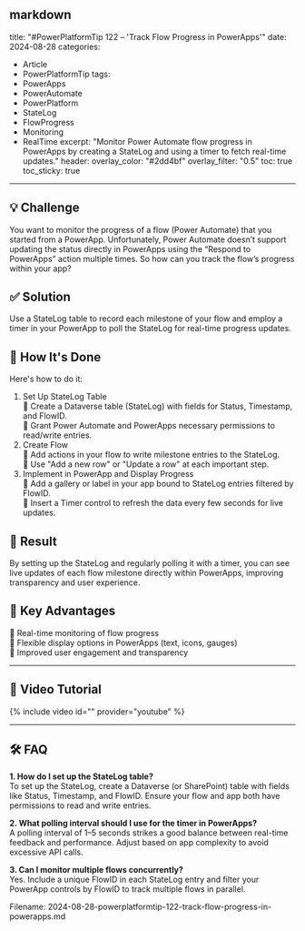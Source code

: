 markdown
---
title: "#PowerPlatformTip 122 – 'Track Flow Progress in PowerApps'"
date: 2024-08-28
categories:
  - Article
  - PowerPlatformTip
tags:
  - PowerApps
  - PowerAutomate
  - PowerPlatform
  - StateLog
  - FlowProgress
  - Monitoring
  - RealTime
excerpt: "Monitor Power Automate flow progress in PowerApps by creating a StateLog and using a timer to fetch real-time updates."
header:
  overlay_color: "#2dd4bf"
  overlay_filter: "0.5"
toc: true
toc_sticky: true
---

## 💡 Challenge
You want to monitor the progress of a flow (Power Automate) that you started from a PowerApp. Unfortunately, Power Automate doesn’t support updating the status directly in PowerApps using the “Respond to PowerApps” action multiple times. So how can you track the flow’s progress within your app?

## ✅ Solution
Use a StateLog table to record each milestone of your flow and employ a timer in your PowerApp to poll the StateLog for real-time progress updates.

## 🔧 How It's Done
Here's how to do it:
1. Set Up StateLog Table  
   🔸 Create a Dataverse table (StateLog) with fields for Status, Timestamp, and FlowID.  
   🔸 Grant Power Automate and PowerApps necessary permissions to read/write entries.  
2. Create Flow  
   🔸 Add actions in your flow to write milestone entries to the StateLog.  
   🔸 Use "Add a new row" or "Update a row" at each important step.  
3. Implement in PowerApp and Display Progress  
   🔸 Add a gallery or label in your app bound to StateLog entries filtered by FlowID.  
   🔸 Insert a Timer control to refresh the data every few seconds for live updates.  

## 🎉 Result
By setting up the StateLog and regularly polling it with a timer, you can see live updates of each flow milestone directly within PowerApps, improving transparency and user experience.

## 🌟 Key Advantages
🔸 Real-time monitoring of flow progress  
🔸 Flexible display options in PowerApps (text, icons, gauges)  
🔸 Improved user engagement and transparency

---

## 🎥 Video Tutorial
{% include video id="" provider="youtube" %}

---

## 🛠️ FAQ
**1. How do I set up the StateLog table?**  
To set up the StateLog, create a Dataverse (or SharePoint) table with fields like Status, Timestamp, and FlowID. Ensure your flow and app both have permissions to read and write entries.

**2. What polling interval should I use for the timer in PowerApps?**  
A polling interval of 1–5 seconds strikes a good balance between real-time feedback and performance. Adjust based on app complexity to avoid excessive API calls.

**3. Can I monitor multiple flows concurrently?**  
Yes. Include a unique FlowID in each StateLog entry and filter your PowerApp controls by FlowID to track multiple flows in parallel.


Filename: 2024-08-28-powerplatformtip-122-track-flow-progress-in-powerapps.md